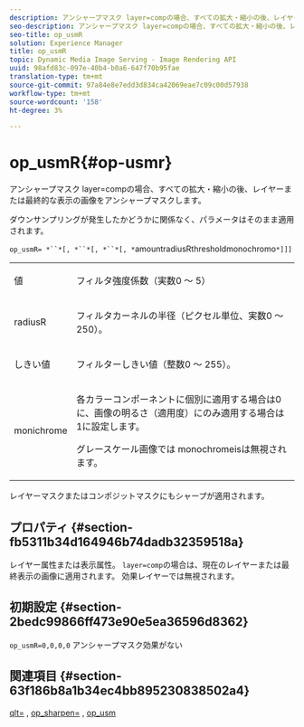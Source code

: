 ```yaml
---
description: アンシャープマスク layer=compの場合、すべての拡大・縮小の後、レイヤーまたは最終的な表示の画像をアンシャープマスクします。
seo-description: アンシャープマスク layer=compの場合、すべての拡大・縮小の後、レイヤーまたは最終的な表示の画像をアンシャープマスクします。
seo-title: op_usmR
solution: Experience Manager
title: op_usmR
topic: Dynamic Media Image Serving - Image Rendering API
uuid: 98afd83c-097e-40b4-b0a6-647f70b95fae
translation-type: tm+mt
source-git-commit: 97a84e8e7edd3d834ca42069eae7c09c00d57938
workflow-type: tm+mt
source-wordcount: '158'
ht-degree: 3%

---
```



# op_usmR{#op-usmr}

アンシャープマスク layer=compの場合、すべての拡大・縮小の後、レイヤーまたは最終的な表示の画像をアンシャープマスクします。

ダウンサンプリングが発生したかどうかに関係なく、パラメータはそのまま適用されます。

`op_usmR= *``*[, *``*[, *``*[, *`amountradiusRthresholdmonochromo`*]]]`

<table id="simpletable_0697E3BCB45F41C494D93A6017ADD2BF"> 
 <tr class="strow"> 
  <td class="stentry"> <p><span class="codeph"><span class="varname"> 値</span></span> </p></td> 
  <td class="stentry"> <p>フィルタ強度係数（実数0 ～ 5） </p></td> 
 </tr> 
 <tr class="strow"> 
  <td class="stentry"> <p><span class="codeph"><span class="varname"> radiusR</span></span> </p></td> 
  <td class="stentry"> <p>フィルタカーネルの半径（ピクセル単位、実数0 ～ 250）。 </p></td> 
 </tr> 
 <tr class="strow"> 
  <td class="stentry"> <p><span class="codeph"><span class="varname"> しきい値</span></span> </p></td> 
  <td class="stentry"> <p>フィルターしきい値（整数0 ～ 255）。 </p></td> 
 </tr> 
 <tr class="strow"> 
  <td class="stentry"> <p><span class="codeph"><span class="varname"> monichrome</span></span> </p></td> 
  <td class="stentry"> <p>各カラーコンポーネントに個別に適用する場合は0に、画像の明るさ（適用度）にのみ適用する場合は1に設定します。 </p> <p><span class="codeph"> <span class="varname"> グレースケール画像では</span></span> monochromeisは無視されます。 </p> </td> 
 </tr> 
</table>

レイヤーマスクまたはコンポジットマスクにもシャープが適用されます。

## プロパティ {#section-fb5311b34d164946b74dadb32359518a}

レイヤー属性または表示属性。 `layer=comp`の場合は、現在のレイヤーまたは最終表示の画像に適用されます。 効果レイヤーでは無視されます。

## 初期設定 {#section-2bedc99866ff473e90e5ea36596d8362}

`op_usmR=0,0,0,0` アンシャープマスク効果がない

## 関連項目 {#section-63f186b8a1b34ec4bb895230838502a4}

[qlt=](../../../../../is-api/http-ref/image-serving-api-ref/c-http-protocol-reference/c-command-reference/r-is-http-qlt.md#reference-f69ed0758c784b0385d979820546d352) ,  [op_sharpen=](../../../../../is-api/http-ref/image-serving-api-ref/c-http-protocol-reference/c-command-reference/r-op-sharpen.md#reference-c32573230c6140f883efdaa201ea8541) ,  [op_usm](../../../../../is-api/http-ref/image-serving-api-ref/c-http-protocol-reference/c-command-reference/r-op-usm.md#reference-51ac75adadfe4346ab60953192d0a1aa)
